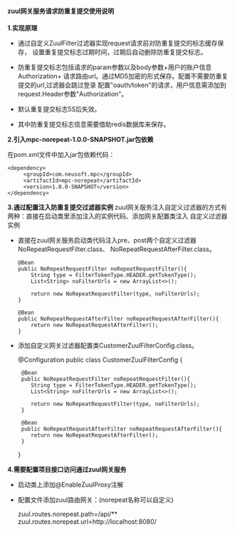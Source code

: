 #### zuul网关服务请求防重复提交使用说明
**1.实现原理**

  * 通过自定义ZuulFilter过滤器实现request请求前对防重复提交的标志缓存保存，
设置重复提交标志过期时间，过期后自动删除防重复提交标志。

  * 防重复提交标志包括请求的param参数以及body参数+用户的账户信息Authorization+
请求路由url。通过MD5加密的形式保存。配置不需要防重复提交的url,过滤器会跳过登录
配置"oauth/token"的请求，用户信息需添加到request.Header参数"Authorization"。

  * 默认重复提交标志5S后失效。

  * 其中防重复提交标志信息需要借助redis数据库来保存。

**2.引入mpc-norepeat-1.0.0-SNAPSHOT.jar包依赖**

在pom.xml文件中加入jar包依赖代码：

    <dependency>
         <groupId>com.neusoft.mpc</groupId>
         <artifactId>mpc-norepeat</artifactId>
         <version>1.0.0-SNAPSHOT</version>
    </dependency>

**3.通过配置注入防重复提交过滤器实例**
zuul网关服务注入自定义过滤器的方式有两种：直接在启动类里添加注入的实例代码、添加网关配置类注入
自定义过滤器实例

  * 直接在zuul网关服务启动类代码注入pre、post两个自定义过滤器NoRepeatRequestFilter.class、
NoRepeatRequestAfterFilter.class。

    
        @Bean
        public NoRepeatRequestFilter noRepeatRequestFilter(){
            String type = FilterTokenType.HEADER.getTokenType();
            List<String> noFilterUrls = new ArrayList<>();
    
            return new NoRepeatRequestFilter(type, noFilterUrls);
        }
    
        @Bean
        public NoRepeatRequestAfterFilter noRepeatRequestAfterFilter(){
            return new NoRepeatRequestAfterFilter();
        }

  * 添加自定义网关过滤器配置类CustomerZuulFilterConfig.class。

    
    @Configuration
    public class CustomerZuulFilterConfig {
 
         @Bean
         public NoRepeatRequestFilter noRepeatRequestFilter(){
            String type = FilterTokenType.HEADER.getTokenType();
            List<String> noFilterUrls = new ArrayList<>();
        
            return new NoRepeatRequestFilter(type, noFilterUrls);
         }
        
         @Bean
         public NoRepeatRequestAfterFilter noRepeatRequestAfterFilter(){
            return new NoRepeatRequestAfterFilter();
         }
        
    }
    

**4.需要配置项目接口访问通过zuul网关服务**

  * 启动类上添加@EnableZuulProxy注解

  * 配置文件添加zuul路由网关：(norepeat名称可以自定义)

    
    zuul.routes.norepeat.path=/api/**
    zuul.routes.norepeat.url=http://localhost:8080/    